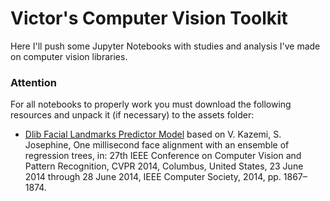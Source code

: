 # Victor's Computer Vision Toolkit
Here I'll push some Jupyter Notebooks with studies and analysis I've made on computer vision libraries.

### Attention
For all notebooks to properly work you must download the following resources and unpack it (if necessary) to the assets folder:

* [Dlib Facial Landmarks Predictor Model](http://dlib.net/files/shape_predictor_68_face_landmarks.dat.bz) based on V. Kazemi, S. Josephine, One millisecond face alignment with an ensemble of regression trees, in: 27th IEEE Conference on Computer Vision and Pattern Recognition, CVPR 2014, Columbus, United States, 23 June 2014 through 28 June 2014, IEEE Computer Society, 2014, pp. 1867–1874.
